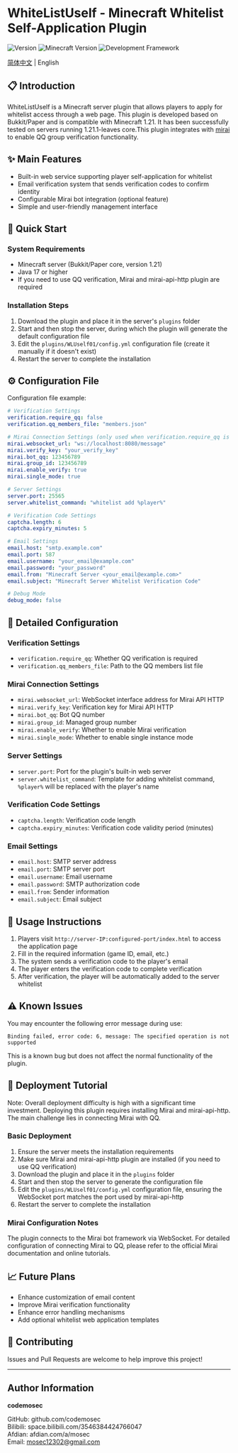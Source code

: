 # WhiteListUself - Minecraft Whitelist Self-Application Plugin

![Version](https://img.shields.io/badge/Version-0.0.1-blue)
![Minecraft Version](https://img.shields.io/badge/Minecraft-1.21-green)
![Development Framework](https://img.shields.io/badge/Framework-Bukkit/Paper-orange)

[简体中文](README.md) | English

## 📋 Introduction

WhiteListUself is a Minecraft server plugin that allows players to apply for whitelist access through a web page. This plugin is developed based on Bukkit/Paper and is compatible with Minecraft 1.21. It has been successfully tested on servers running 1.21.1-leaves core.This plugin integrates with [mirai](https://github.com/project-mirai) to enable QQ group verification functionality.

## ✨ Main Features

- Built-in web service supporting player self-application for whitelist
- Email verification system that sends verification codes to confirm identity
- Configurable Mirai bot integration (optional feature)
- Simple and user-friendly management interface

## 🚀 Quick Start

### System Requirements

- Minecraft server (Bukkit/Paper core, version 1.21)
- Java 17 or higher
- If you need to use QQ verification, Mirai and mirai-api-http plugin are required

### Installation Steps

1. Download the plugin and place it in the server's `plugins` folder
2. Start and then stop the server, during which the plugin will generate the default configuration file
3. Edit the `plugins/WLUself01/config.yml` configuration file (create it manually if it doesn't exist)
4. Restart the server to complete the installation

## ⚙️ Configuration File

Configuration file example:

```yaml
# Verification Settings
verification.require_qq: false
verification.qq_members_file: "members.json"

# Mirai Connection Settings (only used when verification.require_qq is true)
mirai.websocket_url: "ws://localhost:8080/message"
mirai.verify_key: "your_verify_key"
mirai.bot_qq: 123456789
mirai.group_id: 123456789
mirai.enable_verify: true
mirai.single_mode: true

# Server Settings
server.port: 25565
server.whitelist_command: "whitelist add %player%"

# Verification Code Settings
captcha.length: 6
captcha.expiry_minutes: 5

# Email Settings
email.host: "smtp.example.com"
email.port: 587
email.username: "your_email@example.com"
email.password: "your_password"
email.from: "Minecraft Server <your_email@example.com>"
email.subject: "Minecraft Server Whitelist Verification Code"

# Debug Mode
debug_mode: false
```

## 🔧 Detailed Configuration

### Verification Settings
- `verification.require_qq`: Whether QQ verification is required
- `verification.qq_members_file`: Path to the QQ members list file

### Mirai Connection Settings
- `mirai.websocket_url`: WebSocket interface address for Mirai API HTTP
- `mirai.verify_key`: Verification key for Mirai API HTTP
- `mirai.bot_qq`: Bot QQ number
- `mirai.group_id`: Managed group number
- `mirai.enable_verify`: Whether to enable Mirai verification
- `mirai.single_mode`: Whether to enable single instance mode

### Server Settings
- `server.port`: Port for the plugin's built-in web server
- `server.whitelist_command`: Template for adding whitelist command, `%player%` will be replaced with the player's name

### Verification Code Settings
- `captcha.length`: Verification code length
- `captcha.expiry_minutes`: Verification code validity period (minutes)

### Email Settings
- `email.host`: SMTP server address
- `email.port`: SMTP server port
- `email.username`: Email username
- `email.password`: SMTP authorization code
- `email.from`: Sender information
- `email.subject`: Email subject

## 📝 Usage Instructions

1. Players visit `http://server-IP:configured-port/index.html` to access the application page
2. Fill in the required information (game ID, email, etc.)
3. The system sends a verification code to the player's email
4. The player enters the verification code to complete verification
5. After verification, the player will be automatically added to the server whitelist

## ⚠️ Known Issues

You may encounter the following error message during use:
```
Binding failed, error code: 6, message: The specified operation is not supported
```

This is a known bug but does not affect the normal functionality of the plugin.

## 🔗 Deployment Tutorial
Note: Overall deployment difficulty is high with a significant time investment. Deploying this plugin requires installing Mirai and mirai-api-http. The main challenge lies in connecting Mirai with QQ.

### Basic Deployment
1. Ensure the server meets the installation requirements
2. Make sure Mirai and mirai-api-http plugin are installed (if you need to use QQ verification)
3. Download the plugin and place it in the `plugins` folder
4. Start and then stop the server to generate the configuration file
5. Edit the `plugins/WLUself01/config.yml` configuration file, ensuring the WebSocket port matches the port used by mirai-api-http
6. Restart the server to complete the installation

### Mirai Configuration Notes
The plugin connects to the Mirai bot framework via WebSocket. For detailed configuration of connecting Mirai to QQ, please refer to the official Mirai documentation and online tutorials.

## 📈 Future Plans

- Enhance customization of email content
- Improve Mirai verification functionality
- Enhance error handling mechanisms
- Add optional whitelist web application templates

## 🤝 Contributing

Issues and Pull Requests are welcome to help improve this project!

---

## Author Information

**codemosec**

GitHub: github.com/codemosec  
Bilibili: space.bilibili.com/3546384424766047  
Afdian: afdian.com/a/mosec  
Email: mosec12302@gmail.com
